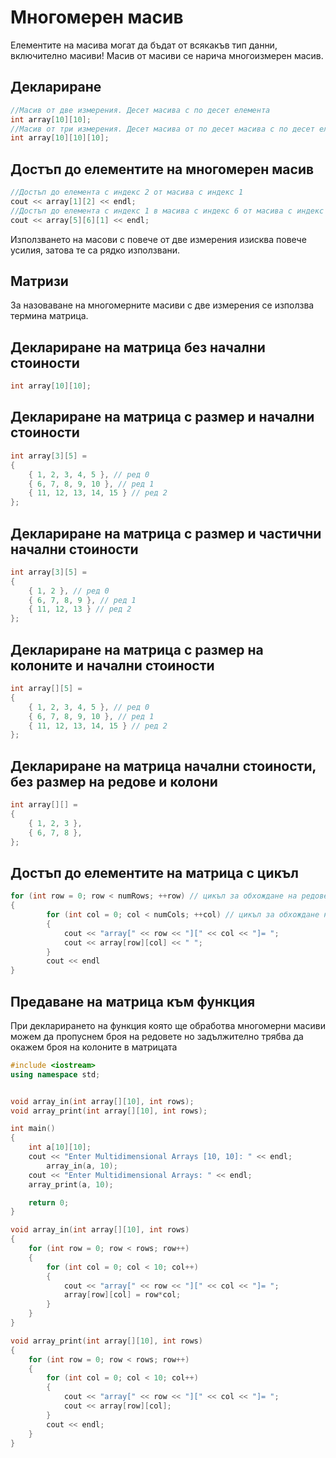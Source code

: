 # Многомерен масив

Елементите на масива могат да бъдат от всякакъв тип данни, включително масиви! Масив от масиви се нарича ‎‎многоизмерен масив‎‎.‎

## Деклариране

```c++
//Масив от две измерения. Десет масива с по десет елемента
int array[10][10]; 
//Масив от три измерения. Десет масива от по десет масива с по десет елемента
int array[10][10][10]; 
```

## Достъп до елементите на многомерен масив

```c++
//Достъп до елемента с индекс 2 от масива с индекс 1
cout << array[1][2] << endl; 
//Достъп до елемента с индекс 1 в масива с индекс 6 от масива с индекс 5
cout << array[5][6][1] << endl; 
```

Използването на масови с повече от две измерения изисква повече усилия, затова те са рядко използвани.

## Матризи

За назоваване на многомерните масиви с две измерения се използва термина матрица.

## Деклариране на матрица без начални стоиности

```c++
int array[10][10]; 
```

## Деклариране на матрица с размер и начални стоиности

```c++
int array[3][5] =
{
    { 1, 2, 3, 4, 5 }, // ред 0
    { 6, 7, 8, 9, 10 }, // ред 1
    { 11, 12, 13, 14, 15 } // ред 2
};
```

## Деклариране на матрица с размер и частични начални стоиности

```c++
int array[3][5] =
{
    { 1, 2 }, // ред 0
    { 6, 7, 8, 9 }, // ред 1
    { 11, 12, 13 } // ред 2
};
```

## Деклариране на матрица с размер на колоните и начални стоиности

```c++
int array[][5] =
{
    { 1, 2, 3, 4, 5 }, // ред 0
    { 6, 7, 8, 9, 10 }, // ред 1
    { 11, 12, 13, 14, 15 } // ред 2
};
```

## Деклариране на матрица начални стоиности, без размер на редове и колони

```c++
int array[][] =
{
    { 1, 2, 3 },
    { 6, 7, 8 },
};
```

## Достъп до елементите на матрица с цикъл

```c++
for (int row = 0; row < numRows; ++row) // цикъл за обхождане на редовете
{
        for (int col = 0; col < numCols; ++col) // цикъл за обхождане на колоните
        {
            cout << "array[" << row << "][" << col << "]= ";
            cout << array[row][col] << " ";
        }
        cout << endl
}
```

## Предаване на матрица към функция

При декларирането на функция която ще обработва многомерни масиви можем да пропуснем броя на редовете но задължително трябва да окажем броя на колоните в матрицата

```c++
#include <iostream>
using namespace std;


void array_in(int array[][10], int rows);
void array_print(int array[][10], int rows);

int main()
{
	int a[10][10];
	cout << "Enter Multidimensional Arrays [10, 10]: " << endl;
		array_in(a, 10);
	cout << "Enter Multidimensional Arrays: " << endl;
	array_print(a, 10);

	return 0;
}

void array_in(int array[][10], int rows)
{
	for (int row = 0; row < rows; row++)
	{
		for (int col = 0; col < 10; col++)
		{
			cout << "array[" << row << "][" << col << "]= ";
			array[row][col] = row*col;
		}
	}
}

void array_print(int array[][10], int rows)
{
	for (int row = 0; row < rows; row++)
	{
		for (int col = 0; col < 10; col++)
		{
			cout << "array[" << row << "][" << col << "]= ";
			cout << array[row][col];
		}
		cout << endl;
	}
}
```
